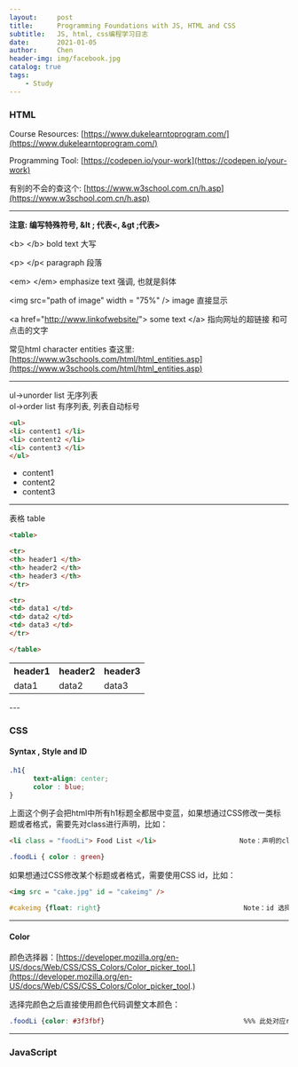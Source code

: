 ```yaml
---
layout:     post
title:      Programming Foundations with JS, HTML and CSS
subtitle:   JS, html, css编程学习日志
date:       2021-01-05
author:     Chen 
header-img: img/facebook.jpg
catalog: true
tags:
    - Study
---
```



### HTML

Course Resources: [https://www.dukelearntoprogram.com/](https://www.dukelearntoprogram.com/)   

Programming Tool: [https://codepen.io/your-work](https://codepen.io/your-work)  

有别的不会的查这个: [https://www.w3school.com.cn/h.asp](https://www.w3school.com.cn/h.asp)

---

<b>注意: 编写特殊符号, &lt ; 代表<,  &gt ;代表>  </b>

&lt;b&gt; &lt;/b&gt; bold text 大写

&lt;p&gt; &lt;/p&lt; paragraph 段落

&lt;em&gt; &lt;/em&gt; emphasize text  强调, 也就是斜体

&lt;img src="path of image" width = "75%" /&gt; image 直接显示

&lt;a href="http://www.linkofwebsite/"&gt; some text  &lt;/a&gt;  指向网址的超链接 和可点击的文字

常见html character entities 查这里: [https://www.w3schools.com/html/html_entities.asp](https://www.w3schools.com/html/html_entities.asp)

---

ul→unorder list 无序列表  
ol→order list 有序列表, 列表自动标号  

```html
<ul>
<li> content1 </li> 
<li> content2 </li>
<li> content3 </li>               
</ul>
```

<ul>
<li>  content1 </li> 
<li>content2</li>               
<li> content3</li>               
    </ul>
 

---

表格 table  

```html
<table>

<tr>     
<th> header1 </th> 
<th> header2 </th>  
<th> header3 </th>  
</tr>          

<tr>      
<td> data1 </td>        
<td> data2 </td>         
<td> data3 </td>             
</tr> 

</table>   
```

<table> 
<tr>      
<th> header1 </th>   
<th> header2 </th> 
<th> header3 </th>   
</tr>         
<tr>
<td>  data1 </td>         
<td> data2 </td>         
<td> data3 </td>             
</tr>                    
</table>        
---










### CSS

#### Syntax , Style and ID

```css
.h1{ 
      text-align: center;
      color : blue;
}
```

上面这个例子会把html中所有h1标题全都居中变蓝，如果想通过CSS修改一类标题或者格式，需要先对class进行声明，比如： 

```html
<li class = "foodLi"> Food List </li>                     Note：声明的class名字不能有括号空格
```

```css
.foodLi { color : green}
```

如果想通过CSS修改某个标题或者格式，需要使用CSS id，比如：

```html
<img src = "cake.jpg" id = "cakeimg" />
```

```css
#cakeimg {float: right}                                    Note：id 选择器以#开头
```

---

#### Color 

颜色选择器：[https://developer.mozilla.org/en-US/docs/Web/CSS/CSS_Colors/Color_picker_tool.](https://developer.mozilla.org/en-US/docs/Web/CSS/CSS_Colors/Color_picker_tool.)

选择完颜色之后直接使用颜色代码调整文本颜色： 

```css
.foodLi {color: #3f3fbf}                                   %%% 此处对应rbg(63, 63, 191)
```

---

### JavaScript



